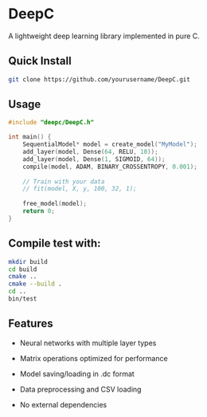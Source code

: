 # DeepC

A lightweight deep learning library implemented in pure C.

## Quick Install

```bash
git clone https://github.com/yourusername/DeepC.git
```
## Usage
```c
#include "deepc/DeepC.h"

int main() {
    SequentialModel* model = create_model("MyModel");
    add_layer(model, Dense(64, RELU, 10));
    add_layer(model, Dense(1, SIGMOID, 64));
    compile(model, ADAM, BINARY_CROSSENTROPY, 0.001);
    
    // Train with your data
    // fit(model, X, y, 100, 32, 1);
    
    free_model(model);
    return 0;
}
```
## Compile test with:
```bash
mkdir build 
cd build 
cmake ..
cmake --build .
cd ..
bin/test
```

## Features
- Neural networks with multiple layer types

- Matrix operations optimized for performance

- Model saving/loading in .dc format

- Data preprocessing and CSV loading

- No external dependencies

